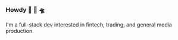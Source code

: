 ### Howdy 🤠 🦕 🛸

I'm a full-stack dev interested in fintech, trading, and general media production.

